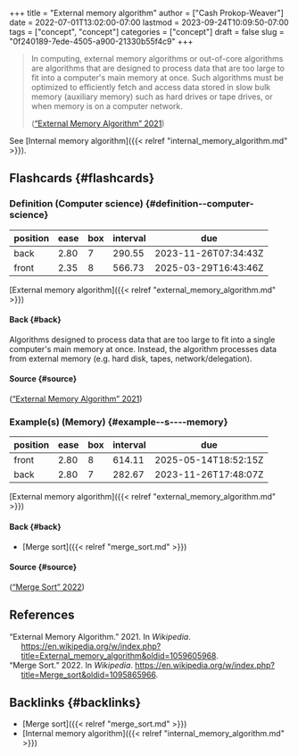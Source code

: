 +++
title = "External memory algorithm"
author = ["Cash Prokop-Weaver"]
date = 2022-07-01T13:02:00-07:00
lastmod = 2023-09-24T10:09:50-07:00
tags = ["concept", "concept"]
categories = ["concept"]
draft = false
slug = "0f240189-7ede-4505-a900-21330b55f4c9"
+++

> In computing, external memory algorithms or out-of-core algorithms are algorithms that are designed to process data that are too large to fit into a computer's main memory at once. Such algorithms must be optimized to efficiently fetch and access data stored in slow bulk memory (auxiliary memory) such as hard drives or tape drives, or when memory is on a computer network.
>
> (<a href="#citeproc_bib_item_1">“External Memory Algorithm” 2021</a>)

See [Internal memory algorithm]({{< relref "internal_memory_algorithm.md" >}}).


## Flashcards {#flashcards}


### Definition (Computer science) {#definition--computer-science}

| position | ease | box | interval | due                  |
|----------|------|-----|----------|----------------------|
| back     | 2.80 | 7   | 290.55   | 2023-11-26T07:34:43Z |
| front    | 2.35 | 8   | 566.73   | 2025-03-29T16:43:46Z |

[External memory algorithm]({{< relref "external_memory_algorithm.md" >}})


#### Back {#back}

Algorithms designed to process data that are too large to fit into a single computer's main memory at once. Instead, the algorithm processes data from external memory (e.g. hard disk, tapes, network/delegation).


#### Source {#source}

(<a href="#citeproc_bib_item_1">“External Memory Algorithm” 2021</a>)


### Example(s) (Memory) {#example--s----memory}

| position | ease | box | interval | due                  |
|----------|------|-----|----------|----------------------|
| front    | 2.80 | 8   | 614.11   | 2025-05-14T18:52:15Z |
| back     | 2.80 | 7   | 282.67   | 2023-11-26T17:48:07Z |

[External memory algorithm]({{< relref "external_memory_algorithm.md" >}})


#### Back {#back}

-   [Merge sort]({{< relref "merge_sort.md" >}})


#### Source {#source}

(<a href="#citeproc_bib_item_2">“Merge Sort” 2022</a>)

## References

<style>.csl-entry{text-indent: -1.5em; margin-left: 1.5em;}</style><div class="csl-bib-body">
  <div class="csl-entry"><a id="citeproc_bib_item_1"></a>“External Memory Algorithm.” 2021. In <i>Wikipedia</i>. <a href="https://en.wikipedia.org/w/index.php?title=External_memory_algorithm&oldid=1059605968">https://en.wikipedia.org/w/index.php?title=External_memory_algorithm&#38;oldid=1059605968</a>.</div>
  <div class="csl-entry"><a id="citeproc_bib_item_2"></a>“Merge Sort.” 2022. In <i>Wikipedia</i>. <a href="https://en.wikipedia.org/w/index.php?title=Merge_sort&oldid=1095865966">https://en.wikipedia.org/w/index.php?title=Merge_sort&#38;oldid=1095865966</a>.</div>
</div>


## Backlinks {#backlinks}

-   [Merge sort]({{< relref "merge_sort.md" >}})
-   [Internal memory algorithm]({{< relref "internal_memory_algorithm.md" >}})
